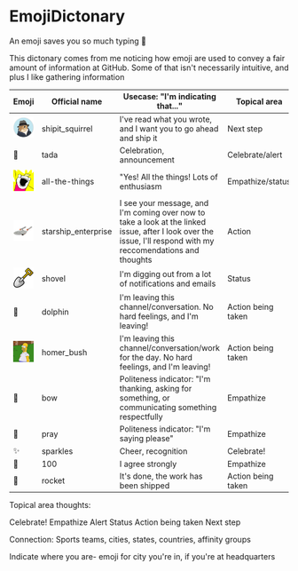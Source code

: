 # EmojiDictonary
An emoji saves you so much typing :tada:

This dictonary comes from me noticing how emoji are used to convey a fair amount of information at GitHub. Some of that isn't necessarily intuitive, and plus I like gathering information 


| Emoji  | Official name   | Usecase: "I'm indicating that..."  | Topical area  | Cultural reference  |
|---|---|---|---|---|
| ![](https://github.com/UnicodeRogue/EmojiDictonary/blob/master/images/shipit_drawing.png)  | shipit_squirrel  | I've read what you wrote, and I want you to go ahead and ship it  | Next step  | Early part of GitHub culture, continues  https://excid3.com/blog/finishing-is-all-that-matters |
| :tada:  | tada  | Celebration, announcement  | Celebrate/alert  |   |
| ![](https://github.com/UnicodeRogue/EmojiDictonary/blob/master/images/all-the-things.png)  | all-the-things  | "Yes! All the things! Lots of enthusiasm  |  Empathize/status | Allie Brosh's Hyperbole and a Half: http://hyperboleandahalf.blogspot.com/2010/06/this-is-why-ill-never-be-adult.html  |
| ![](https://github.com/UnicodeRogue/EmojiDictonary/blob/master/images/starship_enterprise.jpg)  | starship_enterprise  | I see your message, and I'm coming over now to take a look at the linked issue, after I look over the issue, I'll respond with my reccomendations and thoughts  | Action  | Star Trek: https://en.wikipedia.org/wiki/Starship_Enterprise  |
| ![](https://github.com/UnicodeRogue/EmojiDictonary/blob/master/images/shovel.png)  | shovel  | I'm digging out from a lot of notifications and emails  | Status  |   |
| :dolphin:  | dolphin  | I'm leaving this channel/conversation. No hard feelings, and I'm leaving!  | Action being taken   | Hitchhicker's Guide to the Galaxy:  https://www.youtube.com/watch?v=N_dUmDBfp6k |
| ![](https://github.com/UnicodeRogue/EmojiDictonary/blob/master/images/homer_bush.gif)  | homer_bush  | I'm leaving this channel/conversation/work for the day. No hard feelings, and I'm leaving!  | Action being taken   |   |
| :bow:  | bow  | Politeness indicator: "I'm thanking, asking for something, or communicating something respectfully  | Empathize  | https://en.wikipedia.org/wiki/Bowing  |
| :pray:  | pray  | Politeness indicator: "I'm saying please"  | Empathize  | https://www.brainpickings.org/2013/07/25/origin-of-please-and-thank-you/ |
|  :sparkles: | sparkles  | Cheer, recognition  | Celebrate!  | https://emojipedia.org/sparkles/  |
| :100:   | 100  | I agree strongly  | Empathize  |   |
|  :rocket: | rocket  | It's done, the work has been shipped  |  Action being taken |   |


Topical area thoughts:

Celebrate! 
Empathize
Alert
Status
Action being taken
Next step


Connection:
Sports teams, cities, states, countries, affinity groups

Indicate where you are- emoji for city you're in, if you're at headquarters

